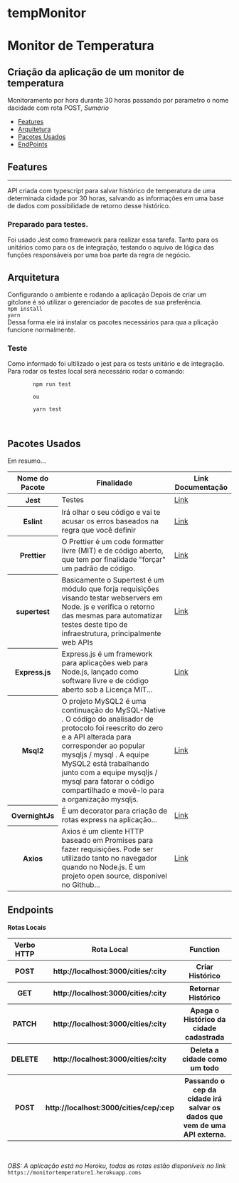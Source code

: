 # tempMonitor
<h1>Monitor de Temperatura</h1>
<h2>Criação da aplicação de um monitor de temperatura</h2>
<p>
Monitoramento por hora durante 30 horas passando por parametro o nome dacidade com rota POST,
<i>Sumário</i>
<ul>
    <li><a href="#features">Features</a></li>
    <li><a href="#arq">Arquitetura</a></li>
    <li><a href="#pcus">Pacotes Usados</a></li>
    <li><a href="#end">EndPoints</a></li>
</ul>
</p>
<h2 name="features">Features</h2>
<hr>
<p>
    API criada com typescript para salvar histórico de temperatura de uma determinada cidade por 30 horas, salvando as informações em uma base de dados com possibilidade de retorno desse histórico.
    <h3>Preparado para testes.</h3>
    Foi usado Jest como framework para realizar essa tarefa. Tanto para os unitários como para os de integração, testando o aquivo de lógica das funções responsáveis por uma boa parte da regra de negócio.
</p>
<p>
    <h2 name="arq">Arquitetura</h2>
    Configurando o ambiente e rodando a aplicação
    Depois de criar um gitclone é só utilizar o gerenciador de pacotes de sua preferência.<br>
    <code>npm install</code><br>
    <code>yarn</code><br>
    Dessa forma ele irá instalar os pacotes necessários para qua a plicação funcione normalmente.<br>
    <h3>Teste</h3>
    Como informado foi ultilizado o jest para os tests unitário e de integração. Para rodar os testes local será necessário rodar o comando:<br>
    <code>
        npm run test<br>
        ou<br>
        yarn test<br>
    </code>

</p>
<h2><a  name="pcus">Pacotes Usados</a></h2>
Em resumo...
<table class="table">
  <thead>
    <tr>
      <th scope="col">Nome do Pacote</th>
      <th scope="col">Finalidade</th>
      <th scope="col">Link Documentação</th>
    </tr>
  </thead>
  <tbody>
    <tr>
      <th scope="row">Jest</th>
      <td>Testes</td>
      <td><a href="https://jestjs.io/docs/en/getting-started">Link</a></td>
    </tr>
    <tr>
      <th scope="row">Eslint</th>
      <td> Irá olhar o seu código e vai te acusar os erros baseados na regra que você definir</td>
      <td><a href="https://eslint.org/">Link</a></td>
    </tr>
    <tr>
      <th scope="row">Prettier</th>
      <td>O Prettier é um code formatter livre (MIT) e de código aberto, que tem por finalidade "forçar" um padrão de código.</td>
      <td><a href="https://prettier.io/">Link</a></td>
    </tr>
    <tr>
      <th scope="row">supertest</th>
      <td>Basicamente o Supertest é um módulo que forja requisições visando testar webservers em Node. js e verifica o retorno das mesmas para automatizar testes deste tipo de infraestrutura, principalmente web APIs</td>
      <td><a href="https://www.npmjs.com/package/supertest">Link</a></td>
    </tr>
    <tr>
      <th scope="row">Express.js</th>
      <td>Express.js é um framework para aplicações web para Node.js, lançado como software livre e de código aberto sob a Licença MIT...</td>
      <td><a href="https://www.npmjs.com/package/express">Link</a></td>
    </tr>
    <tr>
      <th scope="row">Msql2</th>
      <td>O projeto MySQL2 é uma continuação do MySQL-Native . O código do analisador de protocolo foi reescrito do zero e a API alterada para corresponder ao popular mysqljs / mysql . A equipe MySQL2 está trabalhando junto com a equipe mysqljs / mysql para fatorar o código compartilhado e movê-lo para a organização mysqljs.
      </td>
      <td><a href="https://www.npmjs.com/package/mysql2">Link</a></td>
    </tr>
    <tr>
      <th scope="row">OvernightJs</th>
      <td>É um decorator para criação de rotas express na aplicação...</td>
      <td><a href="https://www.npmjs.com/package/@overnightjs/core">Link</a></td>
    </tr>
    <tr>
      <th scope="row">Axios</th>
      <td>
        Axios é um cliente HTTP baseado em Promises para fazer requisições. Pode ser utilizado tanto no navegador quando no Node.js.
        É um projeto open source, disponível no Github...
      </td>
      <td><a href="https://www.npmjs.com/package/axios">Link</a></td>
    </tr>
  </tbody>
</table>

<h2><a name="end">Endpoints</a></h2>
  <p><b>Rotas Locais</b></p>
  <table>
  <thead>
    <tr>
      <th scope="col">Verbo HTTP</th>
      <th scope="col">Rota Local</th>
      <th scope="col">Function</th>
    </tr>
  </thead>
  <tbody>
    <tr>
      <th>POST</th>
      <th>http://localhost:3000/cities/:city</th>
      <th>Criar Histórico</th>
    </tr>
    <tr>
      <th>GET</th>
      <th>http://localhost:3000/cities/:city</th>
      <th>Retornar Histórico</th>
    </tr>
    <tr>
      <th>PATCH</th>
      <th>http://localhost:3000/cities/:city</th>
      <th>Apaga o Histórico da cidade cadastrada</th>
    </tr>
    <tr>
      <th>DELETE</th>
      <th>http://localhost:3000/cities/:city</th>
      <th>Deleta a cidade como um todo</th>
    </tr>
    <tr>
      <th>POST</th>
      <th>http://localhost:3000/cities/cep/:cep</th>
      <th>Passando o cep da cidade irá salvar os dados que vem de uma API externa.</th>
    </tr>
  </tbody>
  </thead>
  </table>
  <br>
  <p>
    <i>OBS: A aplicação está no Heroku, todas as rotas estão disponíveis no link</i>
    <code>https://monitortemperature1.herokuapp.coms</code>
  </p>

